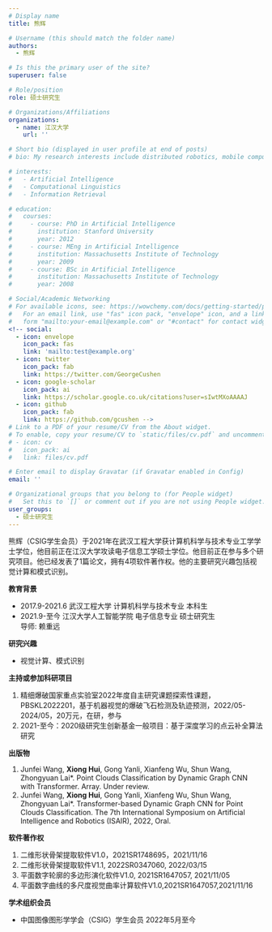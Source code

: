 ```yaml
---
# Display name
title: 熊辉

# Username (this should match the folder name)
authors:
  - 熊辉

# Is this the primary user of the site?
superuser: false

# Role/position
role: 硕士研究生

# Organizations/Affiliations
organizations:
  - name: 江汉大学
    url: ''

# Short bio (displayed in user profile at end of posts)
# bio: My research interests include distributed robotics, mobile computing and programmable matter.

# interests:
#   - Artificial Intelligence
#   - Computational Linguistics
#   - Information Retrieval

# education:
#   courses:
#     - course: PhD in Artificial Intelligence
#       institution: Stanford University
#       year: 2012
#     - course: MEng in Artificial Intelligence
#       institution: Massachusetts Institute of Technology
#       year: 2009
#     - course: BSc in Artificial Intelligence
#       institution: Massachusetts Institute of Technology
#       year: 2008

# Social/Academic Networking
# For available icons, see: https://wowchemy.com/docs/getting-started/page-builder/#icons
#   For an email link, use "fas" icon pack, "envelope" icon, and a link in the
#   form "mailto:your-email@example.com" or "#contact" for contact widget.
<!-- social:
  - icon: envelope
    icon_pack: fas
    link: 'mailto:test@example.org'
  - icon: twitter
    icon_pack: fab
    link: https://twitter.com/GeorgeCushen
  - icon: google-scholar
    icon_pack: ai
    link: https://scholar.google.co.uk/citations?user=sIwtMXoAAAAJ
  - icon: github
    icon_pack: fab
    link: https://github.com/gcushen -->
# Link to a PDF of your resume/CV from the About widget.
# To enable, copy your resume/CV to `static/files/cv.pdf` and uncomment the lines below.
# - icon: cv
#   icon_pack: ai
#   link: files/cv.pdf

# Enter email to display Gravatar (if Gravatar enabled in Config)
email: ''

# Organizational groups that you belong to (for People widget)
#   Set this to `[]` or comment out if you are not using People widget.
user_groups:
  - 硕士研究生
---
```


熊辉（CSIG学生会员）于2021年在武汉工程大学获计算机科学与技术专业工学学士学位，他目前正在江汉大学攻读电子信息工学硕士学位。他目前正在参与多个研究项目。他已经发表了1篇论文，拥有4项软件著作权。他的主要研究兴趣包括视觉计算和模式识别。

**教育背景**
 - 2017.9-2021.6 武汉工程大学 计算机科学与技术专业 本科生
 - 2021.9-至今 江汉大学人工智能学院 电子信息专业 硕士研究生
<br>            导师: 赖重远

**研究兴趣**

 - 视觉计算、模式识别

**主持或参加科研项目**
 1. 精细爆破国家重点实验室2022年度自主研究课题探索性课题，PBSKL2022201，基于机器视觉的爆破飞石检测及轨迹预测，2022/05-2024/05，20万元，在研，参与
 2. 2021-至今：2020级研究生创新基金一般项目：基于深度学习的点云补全算法研究


**出版物**

 1.	Junfei Wang, **Xiong Hui**, Gong Yanli, Xianfeng Wu, Shun Wang, Zhongyuan Lai*. Point Clouds Classification by Dynamic Graph CNN with Transformer. Array. Under review.
 2.	Junfei Wang, **Xiong Hui**, Gong Yanli, Xianfeng Wu, Shun Wang, Zhongyuan Lai*. Transformer-based Dynamic Graph CNN for Point Clouds Classification. The 7th International Symposium on Artificial Intelligence and Robotics (ISAIR), 2022, Oral.


**软件著作权**

 1.	二维形状骨架提取软件V1.0，2021SR1748695，2021/11/16
 2.	二维形状骨架提取软件V1.1, 2022SR0347060, 2022/03/15
 3.	平面数字轮廓的多边形演化软件V1.0, 2021SR1647057, 2021/11/05
 4.	平面数字曲线的多尺度视觉曲率计算软件V1.0,2021SR1647057,2021/11/16


**学术组织会员**
 - 中国图像图形学学会（CSIG）学生会员 2022年5月至今



